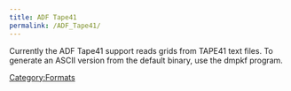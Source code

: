```yaml
---
title: ADF Tape41
permalink: /ADF_Tape41/
---
```


Currently the ADF Tape41 support reads grids from TAPE41 text files. To generate an ASCII version from the default binary, use the dmpkf program.

[Category:Formats](/Category:Formats "wikilink")